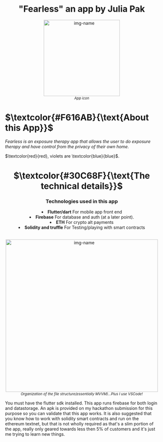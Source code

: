 <h1 align="center">"Fearless" an app by Julia Pak</h1>
<!--
to align the header title to the center
<h2 align="center">by: Julia Pak</h2>
-->


<p align="center"><img alt="img-name" src="https://user-images.githubusercontent.com/41366455/181997005-7f584729-eb1c-41b1-9a90-e9da21108e66.png" width="250"><br><sup><em>App icon</sup></em></p>

# **$\textcolor{#F616AB}{\text{About this App}}$**

*Fearless is an exposure therapy app that allows the user to do exposure therapy and have control from the privacy of their own home.*
<!--
 ***Three other apps need to be written/integrated in addition to this app:***

- Gig worker side mobile app.
- An app for merchants to manage sales etc. This app will be suited towards tablets.
- Some sort of admin application/portal for the company (me and my team). This is for monitoring day to day kpms, general management, on boarding gig workers, basic customer service etc.
-->

 $\textcolor{red}{red}, violets are \textcolor{blue}{blue}$.

<h1 style="text-align:center">$\textcolor{#30C68F}{\text{The technical details}}$</h1>

<div align="center"><h3 align="center">Technologies used in this app</h3>

<li> <b>Flutter/dart</b> For mobile app front end<br></li>
<li> <b>Firebase</b> For database and auth (at a later point).<br></li>
<li> <b>ETH</b> For crypto alt payments<br></li>
<li> <b>Solidity and truffle</b> For Testing/playing with smart contracts<br></li>
<br>
    </div>

<p align="center"><img alt="img-name" src="https://user-images.githubusercontent.com/41366455/176866330-764ec99a-8803-43cd-8181-b24b18143dc9.png" height="500"><br><sup><em>Organization of the file structure(essentially MVVM)...Plus I use VSCode!</sup></em></p>

You must have the flutter sdk installed. This app runs firebase for both login and datastorage. An apk is provided on my hackathon submission for this purpose so you can validate that this app works. It is also suggested that you know how to work with solidity smart contracts and run on the ethereum textnet, but that is not wholly required as that's a slim portion of the app, really only geared towards less then 5% of customers and it's just me trying to learn new things.

<!--
## This uses the Rapyd API sandbox and Virtual Accounts

<img width="349" alt="Screen Shot 2022-07-06 at 10 07 36 PM" src="https://user-images.githubusercontent.com/41366455/177674834-90fec020-7e98-450e-9f5c-41facdba2f8b.png">

keys are in the config file. Usually its best to hide these, but for this use case I'm leaving my config files in for Rapyd testing my project. I use abstraction to access the keys. There is a slightly better way of accessing the keys by not putting anything in the files directly and using cloud storage, but I'm not too experienced at that and I find hiding the files from git + abstraction is easiest for me.

Lottie is used for any animations in the app including splash page. <https://lottiefiles.com/>

## A few notes about the rider side app

I'm developing the rider side app. Its mainly a concept currently. However I feel it must address issues surrounding min wage and global developments within regards to newer regulations. Minimum wage should be based on engaged time (ie after rider starts trip with food in bag), however there are many issues with this approach within regards to behavioural monitoring of activities. These apps serve a demographically diverse group. Many of the riders are shared between different platforms and "multi apping" is a thing. A delicate approach to management and monitoring is needed. Behavioural psychology and behavioural economics is a whole other topic...Operating these services has to be worthwhile for everyone involved!

### Reading for reference on the issue

I don't wholly "buy into" this reference but... <https://epi.org/250647>
happening in seattle: <https://www.shrm.org/resourcesandtools/legal-and-compliance/state-and-local-updates/pages/seattle-minimum-wage-gig-workers.aspx>
-->
